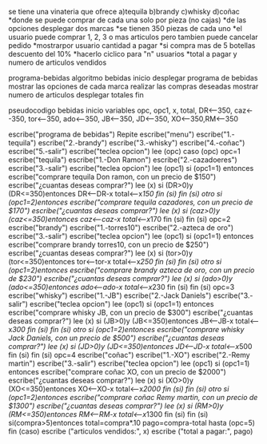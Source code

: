 se tiene una vinateria que ofrece
a)tequila
b)brandy
c)whisky
d)coñac
*donde se puede comprar de cada una solo por pieza (no cajas)
*de las opciones desplegar dos marcas
*se tienen 350 piezas de cada uno
*el usuario puede comprar 1, 2, 3 o mas articulos pero tambien puede cancelar pedido
*mostrarpor usuario cantidad a pagar
*si compra mas de 5 botellas descuento del 10%
*hacerlo ciclico para "n" usuarios
*total a pagar y numero de articulos vendidos

programa-bebidas
algoritmo bebidas
inicio
  desplegar programa de bebidas
  mostrar las opciones de cada marca
  realizar las compras deseadas 
  mostrar numero de articulos
  desplegar totales
fin

pseudocodigo bebidas
inicio
 variables
 opc, opc1, x, total,
 DR<--350, caz<--350, tor<--350, ado<--350, JB<--350, JD<--350, XO<--350,RM<--350 
 
 escribe("programa de bebidas")
 Repite
 escribe("menu")
 escribe("1.-tequila")
 escribe("2.-brandy")
 escribe("3.-whisky")
 escribe("4.-coñac")
 escribe("5.-salir")
 escribe("teclea opcion")
 lee (opc)
  caso (opc)
        opc=1
          escribe("tequila")
          escribe("1.-Don Ramon")
          escribe("2.-cazadoeres")
          escribe("3.-salir")
          escribe("teclea opcion")
          lee (opc1)
              si (opc1=1) entonces
              escribe("comprare tequila Don ramon, con un precio de $150")
              escribe("¿cuantas deseas comprar?")
              lee (x)
                 si (DR>0)y (DR<=350)entonces
                 DR<--DR-x
                 total<--x*150
                 fin (si)
                 fin (si)
          otro
              si (opc1=2)entonces
              escribe("comprare tequila cazadores, con un precio de $170")
              escribe("¿cuantas deseas comprar?")
              lee (x)
                 si (caz>0)y (caz<=350)entonces
                 caz<--caz-x
                 total<--x*170
                 fin (si)
                 fin (si)
        opc=2
            escribe("brandy")
            escribe("1.-torres10")
            escribe("2.-azteca de oro")
            escribe("3.-salir")
            escribe("teclea opcion")
            lee (opc1)
                si (opc1=1) entonces
                escribe("comprare brandy torres10, con un precio de $250")
                escribe("¿cuantas deseas comprar?")
                lee (x)
                si (tor>0)y (tor<=350)entonces
                tor<--tor-x
                total<--x*250
                fin (si)
                fin (si)
          otro
              si (opc1=2)entonces
              escribe("comprare brandy azteca de oro, con un precio de $230")
              escribe("¿cuantas deseas comprar?")
              lee (x)
                 si (ado>0)y (ado<=350)entonces
                 ado<--ado-x
                 total<--x*230
                 fin (si)
                 fin (si)
        opc=3
            escribe("whisky")
            escribe("1.-JB")
            escribe("2.-Jack Daniels")
            escribe("3.-salir")
            escribe("teclea opcion")
            lee (opc1)
                si (opc1=1) entonces
                escribe("comprare whisky JB, con un precio de $300")
                escribe("¿cuantas deseas comprar?")
                lee (x)
                si (JB>0)y (JB<=350)entonces
                JB<--JB-x
                total<--x*300
                fin (si)
                fin (si)
          otro
              si (opc1=2)entonces
              escribe("comprare whisky Jack Daniels, con un precio de $500")
              escribe("¿cuantas deseas comprar?")
              lee (x)
                 si (JD>0)y (JD<=350)entonces
                 JD<--JD-x
                 total<--x*500
                 fin (si)
                 fin (si)
       opc=4
            escribe("coñac")
            escribe("1.-XO")
            escribe("2.-Remy martin")
            escribe("3.-salir")
            escribe("teclea opcion")
            lee (opc1)
                si (opc1=1) entonces
                escribe("comprare coñac XO, con un precio de $2000")
                escribe("¿cuantas deseas comprar?")
                lee (x)
                si (XO>0)y (XO<=350)entonces
                XO<--XO-x
                total<--x*2000
                fin (si)
                fin (si)
          otro
              si (opc1=2)entonces
              escribe("comprare coñac Remy martin, con un precio de $1300")
              escribe("¿cuantas deseas comprar?")
              lee (x)
                 si (RM>0)y (RM<=350)entonces
                 RM<--RM-x
                 total<--x*1300
                 fin (si)
                 fin (si)
                  si(compra>5)entonces
                  total=compra*.10
                  pago=compra-total
 hasta (opc=5)
  fin (caso)
            escribe ("articulos vendidos:", x)
            escribe ("total a pagar:", pago)
            
  
  
  
  
  
    
  
